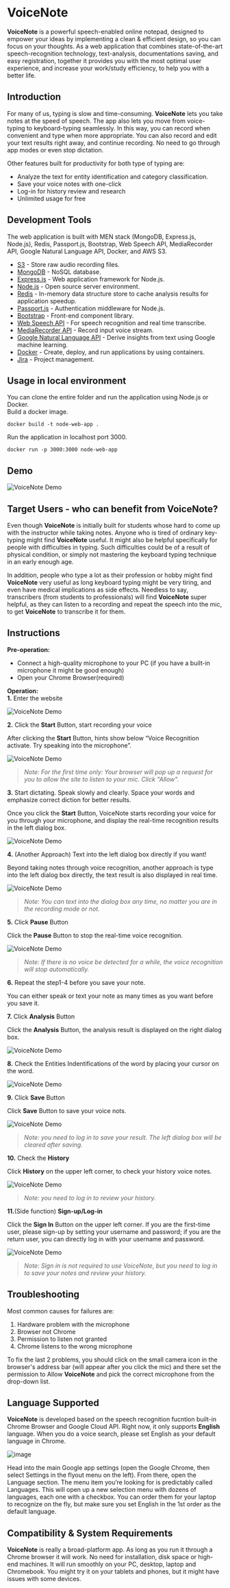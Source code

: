 # VoiceNote

**VoiceNote** is a powerful speech-enabled online notepad, designed to empower your ideas by implementing a clean & efficient design, so you can focus on your thoughts. As a web application that combines state-of-the-art speech-recognition technology, text-analysis, documentations saving, and easy registration, together it provides you with the most optimal user experience, and increase your work/study efficiency, to help you with a better life.

## Introduction

For many of us, typing is slow and time-consuming. **VoiceNote** lets you take notes at the speed of speech. The app also lets you move from voice-typing to keyboard-typing seamlessly. In this way, you can record when convenient and type when more appropriate. You can also record and edit your text results right away, and continue recording. No need to go through app modes or even stop dictation.

Other features built for productivity for both type of typing are:  
- Analyze the text for entity identification and category classification.
- Save your voice notes with one-click
- Log-in for history review and research
- Unlimited usage for free

## Development Tools

The web application is built with MEN stack (MongoDB, Express.js, Node.js), Redis, Passport.js, Bootstrap, Web Speech API, MediaRecorder API, Google Natural Language API, Docker, and AWS S3. 

* [S3](https://aws.amazon.com/s3/) - Store raw audio recording files.
* [MongoDB](https://www.mongodb.com/) - NoSQL database.
* [Express.js](https://expressjs.com/) - Web application framework for Node.js. 
* [Node.js](https://nodejs.org/en/) - Open source server environment.
* [Redis](https://redis.io/) - In-memory data structure store to cache analysis results for application speedup.
* [Passport.js](https://expressjs.com/) - Authentication middleware for Node.js.
* [Bootstrap](https://getbootstrap.com/) - Front-end component library.
* [Web Speech API](https://developer.mozilla.org/en-US/docs/Web/API/Web_Speech_API) - For speech recognition and real time transcribe.
* [MediaRecorder API](https://developer.mozilla.org/en-US/docs/Web/API/MediaStream_Recording_API) - Record input voice stream. 
* [Google Natural Language API](https://cloud.google.com/natural-language/) - Derive insights from text using Google machine learning.
* [Docker](https://www.docker.com) - Create, deploy, and run applications by using containers.
* [Jira](https://www.atlassian.com/software/jira) - Project management.

## Usage in local environment 
You can clone the entire folder and run the application using Node.js or Docker. <br /> 
Build a docker image.
``` 
docker build -t node-web-app .
``` 
Run the application in localhost port 3000.
``` 
docker run -p 3000:3000 node-web-app
```

## Demo

![VoiceNote Demo](Demo/00demo.gif)


## Target Users - who can benefit from VoiceNote?

Even though **VoiceNote** is initially built for students whose hard to come up with the instructor while taking notes. Anyone who is tired of ordinary key-typing might find **VoiceNote** useful. It might also be helpful specifically for people with difficulties in typing. Such difficulties could be of a result of physical condition, or simply not mastering the keyboard typing technique in an early enough age.

In addition, people who type a lot as their profession or hobby might find **VoiceNote** very useful as long keyboard typing might be very tiring, and even have medical implications as side effects. Needless to say, transcribers (from students to professionals) will find **VoiceNote** super helpful, as they can listen to a recording and repeat the speech into the mic, to get **VoiceNote** to transcribe it for them.

## Instructions

**Pre-operation:**  
- Connect a high-quality microphone to your PC (if you have a built-in microphone it might be good enough)
- Open your Chrome Browser(required)

**Operation:**  
**1.** Enter the website

![VoiceNote Demo](Demo/01Interface.gif)

**2.** Click the **Start** Button, start recording your voice

   After clicking the **Start** Button, hints show below “Voice Recognition activate. Try speaking into the microphone”.
   
   ![VoiceNote Demo](Demo/02Start.gif)
   
   >*Note: For the first time only: Your browser will pop up a request for you to allow the site to listen to your mic. Click "Allow".*

**3.** Start dictating. Speak slowly and clearly. Space your words and emphasize correct diction for better results.

   Once you click the **Start** Button, VoiceNote starts recording your voice for you through your microphone, and display the real-time recognition results in the left dialog box.

![VoiceNote Demo](Demo/03Transcribe.gif)




**4.** (Another Approach) Text into the left dialog box directly if you want!

   Beyond taking notes through voice recognition, another approach is type into the left dialog box directly, the text result is also displayed in real time.

![VoiceNote Demo](Demo/05Type.gif)

>*Note: You can text into the dialog box any time, no matter you are in the recording mode or not.*

**5.** Click **Pause** Button

   Click the **Pause** Button to stop the real-time voice recognition.


![VoiceNote Demo](Demo/04Pause.gif)


>*Note: If there is no voice be detected for a while, the voice recognition will stop
automatically.*

**6.** Repeat the step1-4 before you save your note.

   You can either speak or text your note as many times as you want before you save it.

**7.** Click **Analysis** Button

   Click the **Analysis** Button, the analysis result is displayed on the right dialog box.

![VoiceNote Demo](Demo/06Analyze.gif)


**8.** Check the Entities Indentifications of the word by placing your cursor on the word.

![VoiceNote Demo](Demo/07EntityIdentification.gif)

**9.** Click **Save** Button

   Click **Save** Button to save your voice nots.

![VoiceNote Demo](Demo/08Save.gif)

>*Note: you need to log in to save your result. The left dialog box will be cleared after saving.*

**10.** Check the **History**

   Click **History** on the upper left corner, to check your history voice notes.

![VoiceNote Demo](Demo/09History.gif)

>*Note: you need to log in to review your history.*

**11.**(Side function) **Sign-up/Log-in**

   Click the **Sign In** Button on the upper left corner. If you are the first-time user, please sign-up by setting your username and password; if you are the return user, you can directly log in with your username and password.

![VoiceNote Demo](Demo/10logIn.gif)

>*Note: Sign in is not required to use VoiceNote, but you need to log in to save your notes and review your history.*


## Troubleshooting

Most common causes for failures are:  
1. Hardware problem with the microphone 
2. Browser not Chrome 
3. Permission to listen not granted 
4. Chrome listens to the wrong microphone 

To fix the last 2 problems, you should click on the small camera icon in the browser's address bar (will appear after you click the mic) and there set the permission to Allow **VoiceNote** and pick the correct microphone from the drop-down list.

## Language Supported

**VoiceNote** is developed based on the speech recognition fucntion built-in Chrome Browser and Google Cloud API. Right now, it only supports **English** language. When you do a voice search, please set English as your default language in Chrome. 

![image](Demo/languageSet.png)

Head into the main Google app settings (open the Google Chrome, then select Settings in the flyout menu on the left). From there, open the Language section. The menu item you’re looking for is predictably called Languages. This will open up a new selection menu with dozens of languages, each one with a checkbox. You can order them for your laptop to recognize on the fly, but make sure you set English in the 1st order as the default language.


## Compatibility & System Requirements

**VoiceNote** is really a broad-platform app. As long as you run it through a Chrome browser it will work. No need for installation, disk space or high-end machines. It will run smoothly on your PC, desktop, laptop and Chromebook. You might try it on your tablets and phones, but it might have issues with some devices.

